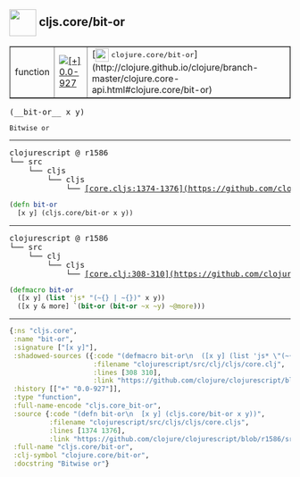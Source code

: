 ## <img width="48px" valign="middle" src="http://i.imgur.com/Hi20huC.png"> cljs.core/bit-or

 <table border="1">
<tr>
<td>function</td>
<td><a href="https://github.com/cljsinfo/api-refs/tree/0.0-927"><img valign="middle" alt="[+] 0.0-927" src="https://img.shields.io/badge/+-0.0--927-lightgrey.svg"></a> </td>
<td>
[<img height="24px" valign="middle" src="http://i.imgur.com/1GjPKvB.png"> <samp>clojure.core/bit-or</samp>](http://clojure.github.io/clojure/branch-master/clojure.core-api.html#clojure.core/bit-or)
</td>
</tr>
</table>

 <samp>
(__bit-or__ x y)<br>
</samp>

```
Bitwise or
```

---

 <pre>
clojurescript @ r1586
└── src
    └── cljs
        └── cljs
            └── <ins>[core.cljs:1374-1376](https://github.com/clojure/clojurescript/blob/r1586/src/cljs/cljs/core.cljs#L1374-L1376)</ins>
</pre>

```clj
(defn bit-or
  [x y] (cljs.core/bit-or x y))
```


---

 <pre>
clojurescript @ r1586
└── src
    └── clj
        └── cljs
            └── <ins>[core.clj:308-310](https://github.com/clojure/clojurescript/blob/r1586/src/clj/cljs/core.clj#L308-L310)</ins>
</pre>

```clj
(defmacro bit-or
  ([x y] (list 'js* "(~{} | ~{})" x y))
  ([x y & more] `(bit-or (bit-or ~x ~y) ~@more)))
```

---

```clj
{:ns "cljs.core",
 :name "bit-or",
 :signature ["[x y]"],
 :shadowed-sources ({:code "(defmacro bit-or\n  ([x y] (list 'js* \"(~{} | ~{})\" x y))\n  ([x y & more] `(bit-or (bit-or ~x ~y) ~@more)))",
                     :filename "clojurescript/src/clj/cljs/core.clj",
                     :lines [308 310],
                     :link "https://github.com/clojure/clojurescript/blob/r1586/src/clj/cljs/core.clj#L308-L310"}),
 :history [["+" "0.0-927"]],
 :type "function",
 :full-name-encode "cljs.core_bit-or",
 :source {:code "(defn bit-or\n  [x y] (cljs.core/bit-or x y))",
          :filename "clojurescript/src/cljs/cljs/core.cljs",
          :lines [1374 1376],
          :link "https://github.com/clojure/clojurescript/blob/r1586/src/cljs/cljs/core.cljs#L1374-L1376"},
 :full-name "cljs.core/bit-or",
 :clj-symbol "clojure.core/bit-or",
 :docstring "Bitwise or"}

```
